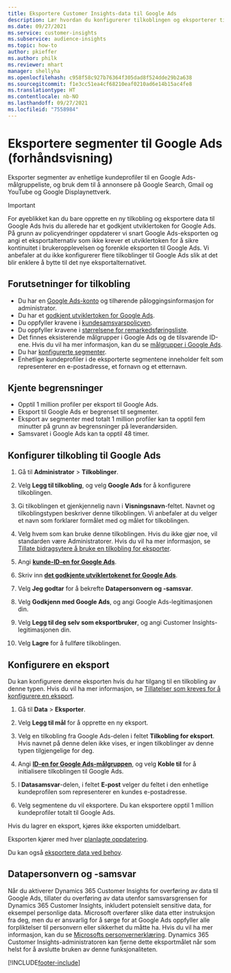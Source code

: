 ```yaml
---
title: Eksportere Customer Insights-data til Google Ads
description: Lær hvordan du konfigurerer tilkoblingen og eksporterer til Google Ads.
ms.date: 09/27/2021
ms.service: customer-insights
ms.subservice: audience-insights
ms.topic: how-to
author: pkieffer
ms.author: philk
ms.reviewer: mhart
manager: shellyha
ms.openlocfilehash: c958f58c927b76364f305dad8f524dde29b2a638
ms.sourcegitcommit: f1e3cc51ea4cf68210eaf0210ad6e14b15ac4fe8
ms.translationtype: HT
ms.contentlocale: nb-NO
ms.lasthandoff: 09/27/2021
ms.locfileid: "7558984"
---
```

# <a name="export-segments-to-google-ads-preview"></a>Eksportere segmenter til Google Ads (forhåndsvisning)

Eksporter segmenter av enhetlige kundeprofiler til en Google Ads-målgruppeliste, og bruk dem til å annonsere på Google Search, Gmail og YouTube og Google Displaynettverk. 

> [!IMPORTANT]
> For øyeblikket kan du bare opprette en ny tilkobling og eksportere data til Google Ads hvis du allerede har et godkjent utviklertoken for Google Ads. På grunn av policyendringer oppdaterer vi snart Google Ads-eksporten og angi et eksportalternativ som ikke krever et utviklertoken for å sikre kontinuitet i brukeropplevelsen og forenkle eksporten til Google Ads. Vi anbefaler at du ikke konfigurerer flere tilkoblinger til Google Ads slik at det blir enklere å bytte til det nye eksportalternativet.

## <a name="prerequisites-for-connection"></a>Forutsetninger for tilkobling

-   Du har en [Google Ads-konto](https://ads.google.com/) og tilhørende påloggingsinformasjon for administrator.
-   Du har et [godkjent utviklertoken for Google Ads](https://developers.google.com/google-ads/api/docs/first-call/dev-token). 
-   Du oppfyller kravene i [kundesamsvarspolicyen](https://support.google.com/adspolicy/answer/6299717).
-   Du oppfyller kravene i [størrelsene for remarkedsføringsliste](https://support.google.com/google-ads/answer/7558048).
-   Det finnes eksisterende målgrupper i Google Ads og de tilsvarende ID-ene. Hvis du vil ha mer informasjon, kan du se [målgrupper i Google Ads](https://support.google.com/google-ads/answer/7558048?hl=en#:~:text=Audience%20lists%20is%20a%20section,Display%20Network%20through%20remarketing%20campaigns.).
-   Du har [konfigurerte segmenter](segments.md).
-   Enhetlige kundeprofiler i de eksporterte segmentene inneholder felt som representerer en e-postadresse, et fornavn og et etternavn.

## <a name="known-limitations"></a>Kjente begrensninger

- Opptil 1 million profiler per eksport til Google Ads.
- Eksport til Google Ads er begrenset til segmenter.
- Eksport av segmenter med totalt 1 million profiler kan ta opptil fem minutter på grunn av begrensninger på leverandørsiden. 
- Samsvaret i Google Ads kan ta opptil 48 timer.

## <a name="set-up-connection-to-google-ads"></a>Konfigurer tilkobling til Google Ads

1. Gå til **Administrator** > **Tilkoblinger**.

1. Velg **Legg til tilkobling**, og velg **Google Ads** for å konfigurere tilkoblingen.

1. Gi tilkoblingen et gjenkjennelig navn i **Visningsnavn**-feltet. Navnet og tilkoblingstypen beskriver denne tilkoblingen. Vi anbefaler at du velger et navn som forklarer formålet med og målet for tilkoblingen.

1. Velg hvem som kan bruke denne tilkoblingen. Hvis du ikke gjør noe, vil standarden være Administratorer. Hvis du vil ha mer informasjon, se [Tillate bidragsytere å bruke en tilkobling for eksporter](connections.md#allow-contributors-to-use-a-connection-for-exports).

1. Angi **[kunde-ID-en for Google Ads](https://support.google.com/google-ads/answer/1704344)**.

1. Skriv inn **[det godkjente utviklertokenet for Google Ads](https://developers.google.com/google-ads/api/docs/first-call/dev-token)**.

1. Velg **Jeg godtar** for å bekrefte **Datapersonvern og -samsvar**.

1. Velg **Godkjenn med Google Ads**, og angi Google Ads-legitimasjonen din.

1. Velg **Legg til deg selv som eksportbruker**, og angi Customer Insights-legitimasjonen din.

1. Velg **Lagre** for å fullføre tilkoblingen. 

## <a name="configure-an-export"></a>Konfigurere en eksport

Du kan konfigurere denne eksporten hvis du har tilgang til en tilkobling av denne typen. Hvis du vil ha mer informasjon, se [Tillatelser som kreves for å konfigurere en eksport](export-destinations.md#set-up-a-new-export).

1. Gå til **Data** > **Eksporter**.

1. Velg **Legg til mål** for å opprette en ny eksport.

1. Velg en tilkobling fra Google Ads-delen i feltet **Tilkobling for eksport**. Hvis navnet på denne delen ikke vises, er ingen tilkoblinger av denne typen tilgjengelige for deg.

1. Angi **[ID-en for Google Ads-målgruppen](https://support.google.com/google-ads/answer/7558048?hl=en#:~:text=Audience%20lists%20is%20a%20section,Display%20Network%20through%20remarketing%20campaigns.)**, og velg **Koble til** for å initialisere tilkoblingen til Google Ads.

1. I **Datasamsvar**-delen, i feltet **E-post** velger du feltet i den enhetlige kundeprofilen som representerer en kundes e-postadresse.

1. Velg segmentene du vil eksportere. Du kan eksportere opptil 1 million kundeprofiler totalt til Google Ads.

Hvis du lagrer en eksport, kjøres ikke eksporten umiddelbart.

Eksporten kjører med hver [planlagte oppdatering](system.md#schedule-tab). 

Du kan også [eksportere data ved behov](export-destinations.md#run-exports-on-demand). 

## <a name="data-privacy-and-compliance"></a>Datapersonvern og -samsvar

Når du aktiverer Dynamics 365 Customer Insights for overføring av data til Google Ads, tillater du overføring av data utenfor samsvarsgrensen for Dynamics 365 Customer Insights, inkludert potensielt sensitive data, for eksempel personlige data. Microsoft overfører slike data etter instruksjon fra deg, men du er ansvarlig for å sørge for at Google Ads oppfyller alle forpliktelser til personvern eller sikkerhet du måtte ha. Hvis du vil ha mer informasjon, kan du se [Microsofts personvernerklæring](https://go.microsoft.com/fwlink/?linkid=396732).
Dynamics 365 Customer Insights-administratoren kan fjerne dette eksportmålet når som helst for å avslutte bruken av denne funksjonaliteten.


[!INCLUDE[footer-include](../includes/footer-banner.md)]
